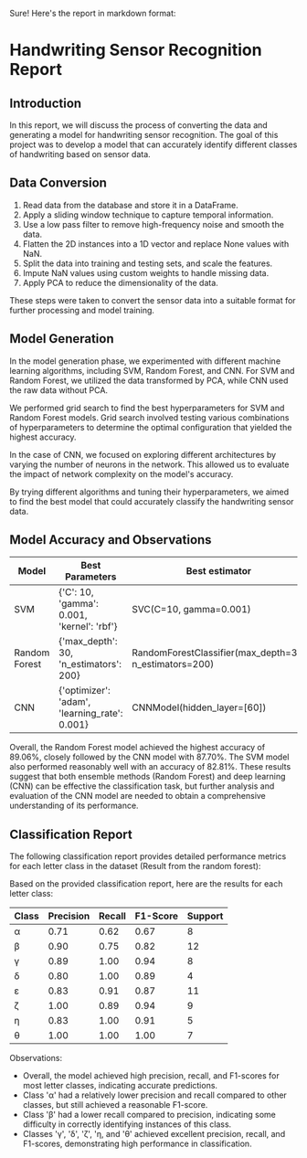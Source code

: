 Sure! Here's the report in markdown format:

# Handwriting Sensor Recognition Report

## Introduction

In this report, we will discuss the process of converting the data and generating a model for handwriting sensor recognition. The goal of this project was to develop a model that can accurately identify different classes of handwriting based on sensor data.

## Data Conversion

1. Read data from the database and store it in a DataFrame.
2. Apply a sliding window technique to capture temporal information.
3. Use a low pass filter to remove high-frequency noise and smooth the data.
4. Flatten the 2D instances into a 1D vector and replace None values with NaN.
5. Split the data into training and testing sets, and scale the features.
6. Impute NaN values using custom weights to handle missing data.
7. Apply PCA to reduce the dimensionality of the data.

These steps were taken to convert the sensor data into a suitable format for further processing and model training.
## Model Generation

In the model generation phase, we experimented with different machine learning algorithms, including SVM, Random Forest, and CNN. For SVM and Random Forest, we utilized the data transformed by PCA, while CNN used the raw data without PCA.

We performed grid search to find the best hyperparameters for SVM and Random Forest models. Grid search involved testing various combinations of hyperparameters to determine the optimal configuration that yielded the highest accuracy.

In the case of CNN, we focused on exploring different architectures by varying the number of neurons in the network. This allowed us to evaluate the impact of network complexity on the model's accuracy.

By trying different algorithms and tuning their hyperparameters, we aimed to find the best model that could accurately classify the handwriting sensor data.

## Model Accuracy and Observations


| Model         | Best Parameters                               | Best estimator                                         | Best score         | Accuracy    |
|---------------|-----------------------------------------------|--------------------------------------------------------|--------------------|-------------|
| SVM           | {'C': 10, 'gamma': 0.001, 'kernel': 'rbf'}    | SVC(C=10, gamma=0.001)                                 | 0.8552036199095022 | 0.828125    |
| Random Forest | {'max_depth': 30, 'n_estimators': 200}        | RandomForestClassifier(max_depth=30, n_estimators=200) | 0.8316742081447964 | 0.890625    |
| CNN           | {'optimizer': 'adam', 'learning_rate': 0.001} | CNNModel(hidden_layer=[60])                            | N/A                | 0.876953125 |

Overall, the Random Forest model achieved the highest accuracy of 89.06%, closely followed by the CNN model with 87.70%. The SVM model also performed reasonably well with an accuracy of 82.81%. These results suggest that both ensemble methods (Random Forest) and deep learning (CNN) can be effective the classification task, but further analysis and evaluation of the CNN model are needed to obtain a comprehensive understanding of its performance.
## Classification Report

The following classification report provides detailed performance metrics for each letter class in the dataset (Result from the random forest):

Based on the provided classification report, here are the results for each letter class:

| Class | Precision | Recall | F1-Score | Support |
|-------|-----------|--------|----------|---------|
| α     | 0.71      | 0.62   | 0.67     | 8       |
| β     | 0.90      | 0.75   | 0.82     | 12      |
| γ     | 0.89      | 1.00   | 0.94     | 8       |
| δ     | 0.80      | 1.00   | 0.89     | 4       |
| ε     | 0.83      | 0.91   | 0.87     | 11      |
| ζ     | 1.00      | 0.89   | 0.94     | 9       |
| η     | 0.83      | 1.00   | 0.91     | 5       |
| θ     | 1.00      | 1.00   | 1.00     | 7       |

Observations:
- Overall, the model achieved high precision, recall, and F1-scores for most letter classes, indicating accurate predictions.
- Class 'α' had a relatively lower precision and recall compared to other classes, but still achieved a reasonable F1-score.
- Class 'β' had a lower recall compared to precision, indicating some difficulty in correctly identifying instances of this class.
- Classes 'γ', 'δ', 'ζ', 'η, and 'θ' achieved excellent precision, recall, and F1-scores, demonstrating high performance in classification.